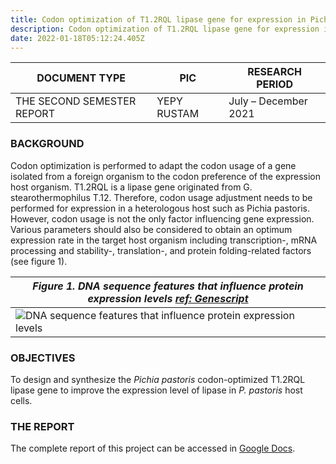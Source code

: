 ```yaml
---
title: Codon optimization of T1.2RQL lipase gene for expression in Pichia pastoris
description: Codon optimization of T1.2RQL lipase gene for expression in Pichia pastoris
date: 2022-01-18T05:12:24.405Z
---
```

| DOCUMENT TYPE              | PIC         | RESEARCH PERIOD      |
| -------------------------- | ----------- | -------------------- |
| THE SECOND SEMESTER REPORT | YEPY RUSTAM | July – December 2021 |

### BACKGROUND

Codon optimization is performed to adapt the codon usage of a gene isolated from a foreign organism to the codon preference of the expression host organism. T1.2RQL is a lipase gene originated from G. stearothermophilus T.12. Therefore, codon usage adjustment needs to be performed for expression in a heterologous host such as Pichia pastoris. However, codon usage is not the only factor influencing gene expression. Various parameters should also be considered to obtain an optimum expression rate in the target host organism including transcription-, mRNA processing and stability-, translation-, and protein folding-related factors (see figure 1).

| *Figure 1. ​​DNA sequence features that influence protein expression levels [ref: Genescript](https://www.genscript.com/codon-opt.html)* |
| --- |
|![DNA sequence features that influence protein expression levels](https://www.genscript.com/gsimages/genscript/20140424155944.jpg?ver=06 "DNA sequence features that influence protein expression levels")|

### OBJECTIVES

To design and synthesize the *Pichia pastoris* codon-optimized T1.2RQL lipase gene to improve the expression level of lipase in *P. pastoris* host cells.

### THE REPORT

The complete report of this project can be accessed in [Google Docs](https://docs.google.com/document/d/13HToBwQa3dJbC_TatInTsNHFaQiNxJQSMuRUGugTs30/edit?usp=sharing).